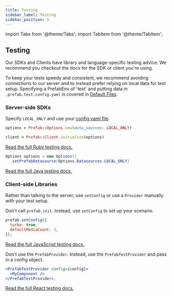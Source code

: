 ```yaml
---
title: Testing
sidebar_label: Testing
sidebar_position: 5
---
```

import Tabs from '@theme/Tabs';
import TabItem from '@theme/TabItem';

## Testing

Our SDKs and Clients have library and language-specific testing advice. We recommend you checkout the docs for the SDK or client you're using.

To keep your tests speedy and consistent, we recommend avoiding connections to our server and to instead prefer relying on local data for test setup.
Specifying a PrefabEnv of 'test' and putting data in `.prefab.test.config.yaml` is covered in [Default Files](defaults.md).

### Server-side SDKs

Specify `LOCAL_ONLY` and use your [config.yaml file](/docs/explanations/bootstrapping).

<Tabs groupId="lang">
<TabItem value="ruby" label="Ruby">

```ruby
options = Prefab::Options.new(data_sources: LOCAL_ONLY)

client = Prefab::Client.initialize(options)
```

[Read the full Ruby testing docs.](/docs/ruby-sdk/ruby#testing)

</TabItem>
<TabItem value="java" label="Java">

```java
Options options = new Options()
  .setPrefabDatasource(Options.Datasources.LOCAL_ONLY)
```
[Read the full Java testing docs.](/docs/java-sdk/java#testing)

</TabItem>
</Tabs>

### Client-side Libraries

Rather than talking to the server, use `setConfig` or use a `Provider` manually with your test setup.

<Tabs groupId="lang">
<TabItem value="javascript" label="JavaScript">

Don't call `prefab.init`. Instead, use `setConfig` to set up your scenario.

```javascript
prefab.setConfig({
  turbo: true,
  defaultMediaCount: 3,
});
```
[Read the full JavaScript testing docs.](/docs/javascript#testing)

</TabItem>

<TabItem value="react" label="React">

Don't use the `PrefabProvider`. Instead, use the `PrefabTestProvider` and pass in a config object.

```jsx
<PrefabTestProvider config={config}>
  <MyComponent />
</PrefabTestProvider>,
```

[Read the full React testing docs.](/docs/react#testing)

</TabItem>
</Tabs>
